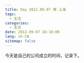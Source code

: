 ```yaml
---
title: Day 2012.09.07 晴 上海
tags:
  - 生活
categories:
  - 生活
date: 2012-09-07 16:10:00
lang: zh-CN
sitemap: false
---
```

今天是自己的公司成立的时间，记录下。